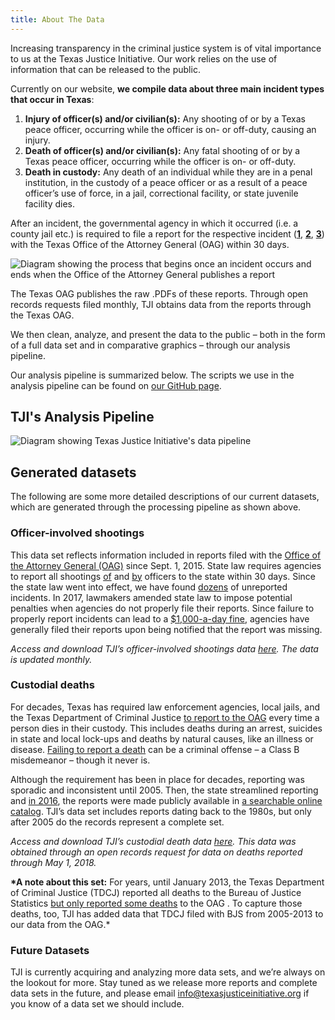 ```yaml
---
title: About The Data
---
```

Increasing transparency in the criminal justice system is of vital importance to us at the Texas Justice Initiative. Our work relies on the use of information that can be released to the public.

Currently on our website, **we compile data about three main incident types that occur in Texas**:

1. **Injury of officer(s) and/or civilian(s):** Any shooting of or by a Texas peace officer, occurring while the officer is on- or off-duty, causing an injury.
2. **Death of officer(s) and/or civilian(s):** Any fatal shooting of or by a Texas peace officer, occurring while the officer is on- or off-duty.
3. **Death in custody:** Any death of an individual while they are in a penal institution, in the custody of a peace officer or as a result of a peace officer’s use of force, in a jail, correctional facility, or state juvenile facility dies.

After an incident, the governmental agency in which it occurred (i.e. a county jail etc.) is required to file a report for the respective incident (**[1](https://drive.google.com/file/d/1qRRN6HJpVTXvo4G5MzJGLwAHSPEHvNNR/view)**, **[2](https://drive.google.com/open?id=1iBJQ6zl1UQOEUnd18Krb9PnZEL8Nd0kY)**, **[3](https://drive.google.com/file/d/1MEEDDiIHfXdi6yM7bYoN8bROa8iYh8vP/view)**) with the Texas Office of the Attorney General (OAG) within 30 days.

![Diagram showing the process that begins once an incident occurs and ends when the Office of the Attorney General publishes a report](https://res.cloudinary.com/texas-justice-initiative/image/upload/v1624899517/TJI_pipeline_Part1_5_30_c1ujxw.svg)

The Texas OAG publishes the raw .PDFs of these reports. Through open records requests filed monthly, TJI obtains data from the reports through the Texas OAG.

We then clean, analyze, and present the data to the public – both in the form of a full data set and in comparative graphics – through our analysis pipeline.

Our analysis pipeline is summarized below. The scripts we use in the analysis pipeline can be found on [our GitHub page](https://github.com/texas-justice-initiative).

## TJI's Analysis Pipeline

![Diagram showing Texas Justice Initiative's data pipeline](https://res.cloudinary.com/texas-justice-initiative/image/upload/v1585343157/TJI_pipeline_Part2_vert_v4_mode_f3qkn5.svg)

## Generated datasets

The following are some more detailed descriptions of our current datasets, which are generated through the processing pipeline as shown above.

### Officer-involved shootings

This data set reflects information included in reports filed with the [Office of the Attorney General (OAG)](https://texasattorneygeneral.gov/) since Sept. 1, 2015. State law requires agencies to report all shootings [of](https://drive.google.com/file/d/1MEEDDiIHfXdi6yM7bYoN8bROa8iYh8vP/view?usp=sharing) and [by](https://drive.google.com/file/d/1iBJQ6zl1UQOEUnd18Krb9PnZEL8Nd0kY/view?usp=sharing) officers to the state within 30 days. Since the state law went into effect, we have found [dozens](https://www.mystatesman.com/news/crime--law/state-database-officer-involved-shootings-missing-cases/0kajkOgm3kQ6Q5Sy8pCxgI/) of unreported incidents. In 2017, lawmakers amended state law to impose potential penalties when agencies do not properly file their reports. Since failure to properly report incidents can lead to a [$1,000-a-day fine](https://capitol.texas.gov/tlodocs/85R/billtext/pdf/HB00245F.pdf#navpanes=0), agencies have generally filed their reports upon being notified that the report was missing.

*Access and download TJI’s officer-involved shootings data [here](https://data.world/tji/officer-involved-shootings/workspace/project-summary). The data is updated monthly.*

### Custodial deaths

For decades, Texas has required law enforcement agencies, local jails, and the Texas Department of Criminal Justice [to report to the OAG](https://drive.google.com/file/d/1qRRN6HJpVTXvo4G5MzJGLwAHSPEHvNNR/view?usp=sharing) every time a person dies in their custody. This includes deaths during an arrest, suicides in state and local lock-ups and deaths by natural causes, like an illness or disease. [Failing to report a death](https://statutes.capitol.texas.gov/Docs/PE/htm/PE.39.htm) can be a criminal offense – a Class B misdemeanor – though it never is.

Although the requirement has been in place for decades, reporting was sporadic and inconsistent until 2005. Then, the state streamlined reporting and [in 2016](https://www.chron.com/news/houston-texas/houston/article/police-custody-deaths-database-texas-10781199.php), the reports were made publicly available in [a searchable online catalog](https://oagtx.force.com/cdr/cdrreportdeaths). TJI’s data set includes reports dating back to the 1980s, but only after 2005 do the records represent a complete set.

*Access and download TJI’s custodial death data [here](https://data.world/tji/deaths-in-custody/workspace/project-summary). This data was obtained through an open records request for data on deaths reported through May 1, 2018.*

**\*A note about this set:** For years, until January 2013, the Texas Department of Criminal Justice (TDCJ) reported all deaths to the Bureau of Justice Statistics [but only reported some deaths](http://gritsforbreakfast.blogspot.com/2014/12/tdcj-reporting-change-explains-death-in.html) to the OAG . To capture those deaths, too, TJI has added data that TDCJ filed with BJS from 2005-2013 to our data from the OAG.*

### Future Datasets

TJI is currently acquiring and analyzing more data sets, and we’re always on the lookout for more. Stay tuned as we release more reports and complete data sets in the future, and please email info@texasjusticeinitiative.org if you know of a data set we should include.